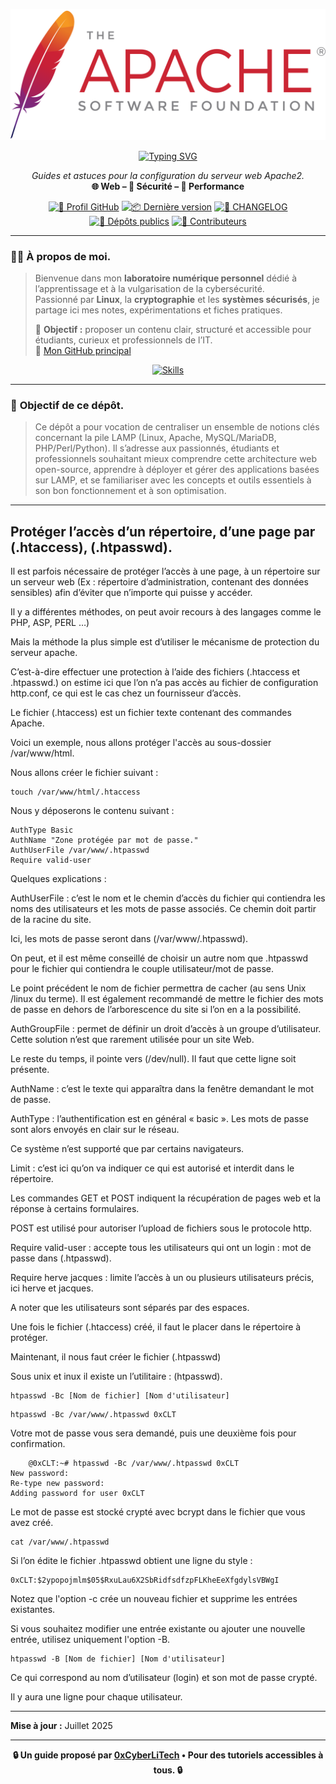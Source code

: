 ![Apache_logo](./images/Apache_logo.png)

<div align="center">

  <a href="https://github.com/0xCyberLiTech">
    <img src="https://readme-typing-svg.herokuapp.com?font=Fira+Code&size=32&pause=1000&color=D14A4A&center=true&vCenter=true&width=700&lines=SERVEUR+WEB+APACHE2;VirtualHosts+•+.htaccess+•+Sécurité;Guides+et+Bonnes+Pratiques" alt="Typing SVG" />
  </a>

  <p align="center">
    <em>Guides et astuces pour la configuration du serveur web Apache2.</em><br>
    <b>🌐 Web – 🔐 Sécurité – 🚀 Performance</b>
  </p>

  [![🔗 Profil GitHub](https://img.shields.io/badge/Profil-GitHub-181717?logo=github&style=flat-square)](https://github.com/0xCyberLiTech)
  [![📦 Dernière version](https://img.shields.io/github/v/release/0xCyberLiTech/Apache2?label=version&style=flat-square&color=blue)](https://github.com/0xCyberLiTech/Apache2/releases/latest)
  [![📄 CHANGELOG](https://img.shields.io/badge/📄%20Changelog-Apache2-blue?style=flat-square)](https://github.com/0xCyberLiTech/Apache2/blob/main/CHANGELOG.md)
  [![📂 Dépôts publics](https://img.shields.io/badge/Dépôts-publics-blue?style=flat-square)](https://github.com/0xCyberLiTech?tab=repositories)
  [![👥 Contributeurs](https://img.shields.io/badge/👥%20Contributeurs-cliquez%20ici-007ec6?style=flat-square)](https://github.com/0xCyberLiTech/Apache2/graphs/contributors)

</div>

---

### 👨‍💻 **À propos de moi.**

> Bienvenue dans mon **laboratoire numérique personnel** dédié à l’apprentissage et à la vulgarisation de la cybersécurité.  
> Passionné par **Linux**, la **cryptographie** et les **systèmes sécurisés**, je partage ici mes notes, expérimentations et fiches pratiques.  
>  
> 🎯 **Objectif :** proposer un contenu clair, structuré et accessible pour étudiants, curieux et professionnels de l’IT.  
> 🔗 [Mon GitHub principal](https://github.com/0xCyberLiTech)

<p align="center">
  <a href="https://skillicons.dev">
    <img src="https://skillicons.dev/icons?i=linux,debian,bash,docker,nginx,git,vim" alt="Skills" />
  </a>
</p>

---

### 🎯 **Objectif de ce dépôt.**

> Ce dépôt a pour vocation de centraliser un ensemble de notions clés concernant la pile LAMP (Linux, Apache, MySQL/MariaDB, PHP/Perl/Python). Il s’adresse aux passionnés, étudiants et professionnels souhaitant
> mieux comprendre cette architecture web open-source, apprendre à déployer et gérer des applications basées sur LAMP, et se familiariser avec les concepts et outils essentiels à son bon fonctionnement et à son
> optimisation.

---

## Protéger l’accès d’un répertoire, d’une page par (.htaccess), (.htpasswd).
 
Il est parfois nécessaire de protéger l’accès à une page, à un répertoire sur un serveur web (Ex : répertoire d’administration, contenant des données sensibles) afin d’éviter que n’importe qui puisse y accéder.

Il y a différentes méthodes, on peut avoir recours à des langages comme le PHP, ASP, PERL …)

Mais la méthode la plus simple est d’utiliser le mécanisme de protection du serveur apache.

C’est-à-dire effectuer une protection à l’aide des fichiers (.htaccess et .htpasswd.) on estime ici que l’on n’a pas accès au fichier de configuration http.conf, ce qui est le cas chez un fournisseur d’accès.

Le fichier (.htaccess) est un fichier texte contenant des commandes Apache.

Voici un exemple, nous allons protéger l'accès au sous-dossier /var/www/html.

Nous allons créer le fichier suivant :
```
touch /var/www/html/.htaccess
```
Nous y déposerons le contenu suivant :
```
AuthType Basic
AuthName "Zone protégée par mot de passe."
AuthUserFile /var/www/.htpasswd
Require valid-user
```
Quelques explications :

AuthUserFile : c’est le nom et le chemin d’accès du fichier qui contiendra les noms des utilisateurs et les mots de passe associés. Ce chemin doit partir de la racine du site.

Ici, les mots de passe seront dans (/var/www/.htpasswd).

On peut, et il est même conseillé de choisir un autre nom que .htpasswd pour le fichier qui contiendra le couple utilisateur/mot de passe.

Le point précédent le nom de fichier permettra de cacher (au sens Unix /linux du terme).
Il est également recommandé de mettre le fichier des mots de passe en dehors de l’arborescence du site si l’on en a la possibilité.

AuthGroupFile : permet de définir un droit d’accès à un groupe d’utilisateur.
Cette solution n’est que rarement utilisée pour un site Web.

Le reste du temps, il pointe vers (/dev/null). Il faut que cette ligne soit présente.

AuthName : c’est le texte qui apparaîtra dans la fenêtre demandant le mot de passe.

AuthType : l’authentification est en général « basic ». Les mots de passe sont alors envoyés en clair sur le réseau.

Ce système n’est supporté que par certains navigateurs.

Limit : c’est ici qu’on va indiquer ce qui est autorisé et interdit dans le répertoire.

Les commandes GET et POST indiquent la récupération de pages web et la réponse à certains formulaires.

POST est utilisé pour autoriser l’upload de fichiers sous le protocole http.

Require valid-user : accepte tous les utilisateurs qui ont un login : mot de passe dans (.htpasswd).

Require herve jacques : limite l’accès à un ou plusieurs utilisateurs précis, ici herve et jacques.

A noter que les utilisateurs sont séparés par des espaces.

Une fois le fichier (.htaccess) créé, il faut le placer dans le répertoire à protéger.

Maintenant, il nous faut créer le fichier (.htpasswd)

Sous unix et inux il existe un l’utilitaire : (htpasswd).
```
htpasswd -Bc [Nom de fichier] [Nom d'utilisateur]
```
```
htpasswd -Bc /var/www/.htpasswd 0xCLT
```
Votre mot de passe vous sera demandé, puis une deuxième fois pour confirmation.
```
    @0xCLT:~# htpasswd -Bc /var/www/.htpasswd 0xCLT
New password:
Re-type new password:
Adding password for user 0xCLT
```
Le mot de passe est stocké crypté avec bcrypt dans le fichier que vous avez créé.
```
cat /var/www/.htpasswd
```
Si l’on édite le fichier .htpasswd obtient une ligne du style :
```
0xCLT:$2ypopojmlm$05$RxuLau6X2SbRidfsdfzpFLKheEeXfgdylsVBWgI
```
Notez que l'option -c crée un nouveau fichier et supprime les entrées existantes.

Si vous souhaitez modifier une entrée existante ou ajouter une nouvelle entrée, utilisez uniquement l'option -B.
```
htpasswd -B [Nom de fichier] [Nom d'utilisateur]
```
Ce qui correspond au nom d’utilisateur (login) et son mot de passe crypté.

Il y aura une ligne pour chaque utilisateur.

---

**Mise à jour :** Juillet 2025

---

<p align="center">
  <b>🔒 Un guide proposé par <a href="https://github.com/0xCyberLiTech">0xCyberLiTech</a> • Pour des tutoriels accessibles à tous. 🔒</b>
</p>
